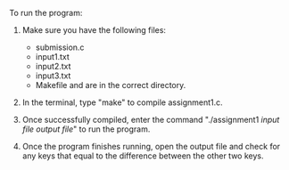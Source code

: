 To run the program:

1. Make sure you have the following files:
    - submission.c
    - input1.txt
    - input2.txt
    - input3.txt
    - Makefile
and are in the correct directory.

2. In the terminal, type "make" to compile assignment1.c.

3. Once successfully compiled, enter the command "./assignment1 *input file* *output file*" to run the program.

4. Once the program finishes running, open the output file and check for any keys that equal to the difference between the other two keys.